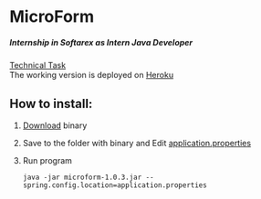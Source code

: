 # MicroForm
##### Internship in Softarex as Intern Java Developer

[Technical Task](./Technical_Task.pdf) <br/>
The working version is deployed on [Heroku](https://microform.herokuapp.com)

## How to install:

1. [Download](https://github.com/Awelless/microform/releases/tag/v1.0.2) binary

2. Save to the folder with binary and Edit [application.properties](src/main/resources/application.properties)

3. Run program
    ```
    java -jar microform-1.0.3.jar --spring.config.location=application.properties
    ``` 
    

